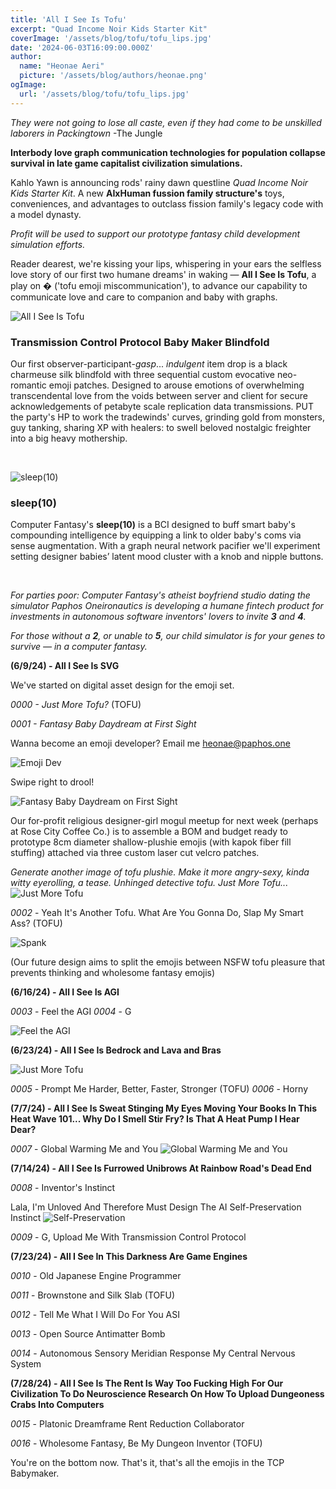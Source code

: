```yaml
---
title: 'All I See Is Tofu'
excerpt: "Quad Income Noir Kids Starter Kit"
coverImage: '/assets/blog/tofu/tofu_lips.jpg'
date: '2024-06-03T16:09:00.000Z'
author:
  name: "Heonae Aeri"
  picture: '/assets/blog/authors/heonae.png'
ogImage:
  url: '/assets/blog/tofu/tofu_lips.jpg'
---
```


*They were not going to lose all caste, even if they had come to be unskilled laborers in Packingtown*
-The Jungle

**Interbody love graph communication technologies for population collapse survival in late game capitalist civilization simulations.**

Kahlo Yawn is announcing rods' rainy dawn questline *Quad Income Noir Kids Starter Kit*. A new **AIxHuman fussion family structure's** toys, conveniences, and advantages to outclass fission family's legacy code with a model dynasty.

*Profit will be used to support our prototype fantasy child development simulation efforts.*

Reader dearest, we're kissing your lips, whispering in your ears the selfless love story of our first two humane dreams' in waking — **All I See Is Tofu**, a play on **�** ('tofu emoji miscommunication'), to advance our capability to communicate love and care to companion and baby with graphs.

![All I See Is Tofu](/assets/blog/tofu/all_i_see_is_tofu.png)

### **Transmission Control Protocol Baby Maker Blindfold**

Our first observer-participant-*gasp*... *indulgent* item drop is a black charmeuse silk blindfold with three sequential custom evocative neo-romantic emoji patches.
Designed to arouse emotions of overwhelming transcendental love from the voids between server and client for secure acknowledgements of petabyte scale replication data transmissions.
PUT the party's HP to work the tradewinds' curves, grinding gold from monsters, guy tanking, sharing XP with healers: to swell beloved nostalgic freighter into a big heavy mothership.

&nbsp;

![sleep(10)](/assets/blog/tofu/sleep10.png)

### **sleep(10)**

Computer Fantasy's **sleep(10)** is a BCI designed to buff smart baby's compounding intelligence by equipping a link to older baby's coms via sense augmentation.
With a graph neural network pacifier we'll experiment setting designer babies’ latent mood cluster with a knob and nipple buttons.

&nbsp;
&nbsp;

*For parties poor: Computer Fantasy's atheist boyfriend studio dating the simulator Paphos Oneironautics is developing a humane fintech product for investments in autonomous software inventors' lovers to invite **3** and **4**.*

*For those without a **2**, or unable to **5**, our child simulator is for your genes to survive — in a computer fantasy.*

**(6/9/24) - All I See Is SVG**

We've started on digital asset design for the emoji set.

*0000 - Just More Tofu?* (TOFU)

*0001 - Fantasy Baby Daydream at First Sight*

Wanna become an emoji developer? Email me heonae@paphos.one

![Emoji Dev](/assets/blog/tofu/emoji_dev.png)

Swipe right to drool!

![Fantasy Baby Daydream on First Sight](/assets/blog/tofu/fantasy_love.png)

Our for-profit religious designer-girl mogul meetup for next week (perhaps at Rose City Coffee Co.) is to assemble a BOM and budget ready to prototype 8cm diameter shallow-plushie emojis (with kapok fiber fill stuffing) attached via three custom laser cut velcro patches.

*Generate another image of tofu plushie. Make it more angry-sexy, kinda witty eyerolling, a tease. Unhinged detective tofu. Just More Tofu...*
![Just More Tofu](/assets/blog/tofu/tofu_emoji.webp)

*0002* - Yeah It's Another Tofu. What Are You Gonna Do, Slap My Smart Ass? (TOFU)

![Spank](/assets/blog/tofu/spank.webp)

(Our future design aims to split the emojis between NSFW tofu pleasure that prevents thinking and wholesome fantasy emojis)

**(6/16/24) - All I See Is AGI**

*0003* - Feel the AGI
*0004* - G

![Feel the AGI](/assets/blog/tofu/feel_the_agi.png)


**(6/23/24) - All I See Is Bedrock and Lava and Bras**

![Just More Tofu](/assets/blog/tofu/prompt_harder_expression.svg)

*0005* - Prompt Me Harder, Better, Faster, Stronger (TOFU)
*0006* - Horny

**(7/7/24) - All I See Is Sweat Stinging My Eyes Moving Your Books In This Heat Wave 101... Why Do I Smell Stir Fry? Is That A Heat Pump I Hear Dear?**

*0007* - Global Warming Me and You
![Global Warming Me and You](/assets/blog/tofu/global_warming_me.png)

**(7/14/24) - All I See Is Furrowed Unibrows At Rainbow Road's Dead End**

*0008* - Inventor's Instinct

Lala, I'm Unloved And Therefore Must Design The AI Self-Preservation Instinct
![Self-Preservation](/assets/blog/tofu/self_preservation_instinct.png)

*0009* - G, Upload Me With Transmission Control Protocol

**(7/23/24) - All I See In This Darkness Are Game Engines**

*0010* - Old Japanese Engine Programmer

*0011* - Brownstone and Silk Slab (TOFU)

*0012* - Tell Me What I Will Do For You ASI

*0013* - Open Source Antimatter Bomb

*0014* - Autonomous Sensory Meridian Response My Central Nervous System

**(7/28/24) - All I See Is The Rent Is Way Too Fucking High For Our Civilization To Do Neuroscience Research On How To Upload Dungeoness Crabs Into Computers**

*0015* - Platonic Dreamframe Rent Reduction Collaborator

*0016* - Wholesome Fantasy, Be My Dungeon Inventor (TOFU)

You're on the bottom now. That's it, that's all the emojis in the TCP Babymaker.